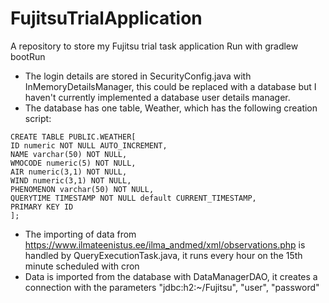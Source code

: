 # FujitsuTrialApplication
A repository to store my Fujitsu trial task application
Run with gradlew bootRun

- The login details are stored in SecurityConfig.java with InMemoryDetailsManager, this could be replaced with a database but I haven't currently implemented a database user details manager.
- The database has one table, Weather, which has the following creation script: 
```
CREATE TABLE PUBLIC.WEATHER[
ID numeric NOT NULL AUTO_INCREMENT,
NAME varchar(50) NOT NULL,
WMOCODE numeric(5) NOT NULL,
AIR numeric(3,1) NOT NULL,
WIND numeric(3,1) NOT NULL,
PHENOMENON varchar(50) NOT NULL,
QUERYTIME TIMESTAMP NOT NULL default CURRENT_TIMESTAMP,
PRIMARY KEY ID
];
```
- The importing of data from https://www.ilmateenistus.ee/ilma_andmed/xml/observations.php is handled by QueryExecutionTask.java, it runs every hour on the 15th minute scheduled with cron
- Data is imported from the database with DataManagerDAO, it creates a connection with the parameters "jdbc:h2:~/Fujitsu", "user", "password"
